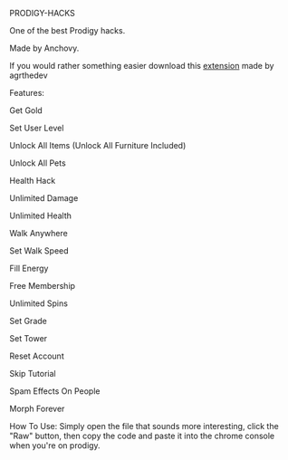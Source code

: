 PRODIGY-HACKS

One of the best Prodigy hacks.

Made by Anchovy.



If you would rather something easier download this [extension](https://chromewebstore.google.com/detail/prodigy-hacking-extension/afddfnijmdokibafplbpnpmpmccpgpni) made by agrthedev



Features:

Get Gold

Set User Level

Unlock All Items (Unlock All Furniture Included)

Unlock All Pets

Health Hack

Unlimited Damage

Unlimited Health

Walk Anywhere

Set Walk Speed

Fill Energy

Free Membership

Unlimited Spins

Set Grade

Set Tower

Reset Account

Skip Tutorial

Spam Effects On People

Morph Forever

How To Use:
Simply open the file that sounds more interesting, click the "Raw" button, then copy the code and paste it into the chrome console when you're on prodigy.
